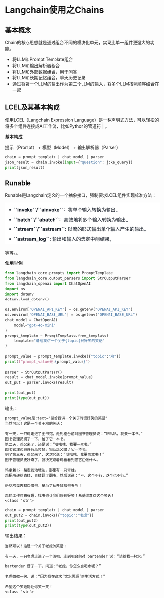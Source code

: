 # Langchain使用之Chains

## 基本概念

Chain的核心思想就是通过组合不同的模块化单元，实现比单一组件更强大的功能。

- 将LLM和Prompt Template组合
- 将LLM和输出解析器组合
- 将LLM和外部数据组合，用于问答
- 将LLM和长期记忆组合，聊天历史记录
- 通过将第一个LLM的输出作为第二个LLM的输入，将多个LLM按照顺序结合在一起

## LCEL及其基本构成

使用LCEL（Langchain Expression Language）是一种声明式方法，可以轻松的将多个组件连接成AI工作流，比如Python的管道符 | 。

**基本构成**

提示（Prompt） + 模型（Model） + 输出解析器（Parser）

```python
chain = prompt_template | chat_model | parser
json_result = chain.invoke(input={"question": joke_query})
print(json_result)
```

## Runable

Runable是Langchain定义的一个抽象接口，强制要求LCEL组件实现标准方法：

![image-20251011004813412](images/Langchain使用之Chains/image-20251011004813412.png)

等等。。

**使用举例**

```python
from langchain_core.prompts import PromptTemplate
from langchain_core.output_parsers import StrOutputParser
from langchain_openai import ChatOpenAI
import os
import dotenv
dotenv.load_dotenv()

os.environ['OPENAI_API_KEY'] = os.getenv("OPENAI_API_KEY")
os.environ['OPENAI_BASE_URL'] = os.getenv("OPENAI_BASE_URL")
chat_model = ChatOpenAI(
    model="gpt-4o-mini"
)
prompt_template = PromptTemplate.from_template(
    template="请给我讲一个关于{topic}很好笑的笑话"
)

prompt_value = prompt_template.invoke({"topic":"鸡"})
print(f"prompt_value是:{prompt_value}")

parser = StrOutputParser()
result = chat_model.invoke(prompt_value)
out_put = parser.invoke(result)

print(out_put)
print(type(out_put))
```

输出：

```shell
prompt_value是:text='请给我讲一个关于鸡很好笑的笑话'
当然可以！这是一个关于鸡的笑话：

有一天，一只鸡走进了图书馆，走到柜台前对图书管理员说：“咕咕咕，我要一本书。”  
图书管理员愣了一下，给了它一本书。  
第二天，鸡又来了，还是说：“咕咕咕，我要一本书。”  
图书管理员觉得有点奇怪，但还是又给了它一本书。  
到了第三天，鸡又来了，这次它说：“咕咕咕，我要两本书！”  
图书管理员更好奇了，就决定跟着鸡看看到底它在做什么。

鸡拿着书一路走到池塘边，那里有一只青蛙。  
鸡把书递给青蛙，青蛙翻了翻书，然后说道：“不，这个不行，这个也不行。”

所以鸡每天都在借书，是为了给青蛙找书看啊！

鸡的工作可真有趣，找书也让我们感到好笑！希望你喜欢这个笑话！
<class 'str'>
```



```python
chain = prompt_template | chat_model | parser
out_put2 = chain.invoke({"topic":"老虎"})
print(out_put2)
print(type(out_put2))
```

输出结果：

```shell
当然可以！这是一个关于老虎的笑话：

有一天，一只老虎走进了一个酒吧，走到吧台前对 bartender 说：“请给我一杯水。”

bartender 愣了一下，问道：“老虎，你怎么会喝水呢？”

老虎微微一笑，说：“因为我在追求‘饮水思源’的生活方式！”

希望这个笑话能让你笑一笑！
<class 'str'>
```

























































